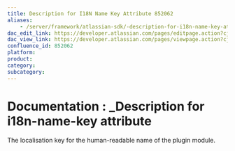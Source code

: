```yaml
---
title: Description for I18N Name Key Attribute 852062
aliases:
    - /server/framework/atlassian-sdk/-description-for-i18n-name-key-attribute-852062.html
dac_edit_link: https://developer.atlassian.com/pages/editpage.action?cjm=wozere&pageId=852062
dac_view_link: https://developer.atlassian.com/pages/viewpage.action?cjm=wozere&pageId=852062
confluence_id: 852062
platform:
product:
category:
subcategory:
---
```

# Documentation : \_Description for i18n-name-key attribute

The localisation key for the human-readable name of the plugin module.

























